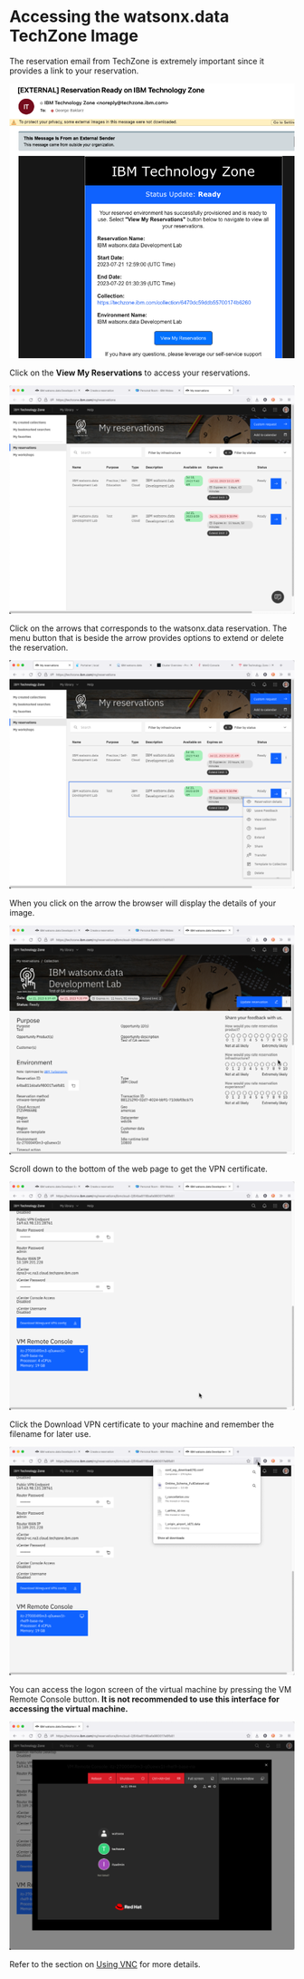 # Accessing the watsonx.data TechZone Image

The reservation email from TechZone is extremely important since it provides a link to your reservation. 

![Browser](wxd-images/techzone-ready.png)

Click on the **View My Reservations** to access your reservations.

![Browser](wxd-images/techzone-reservations.png)

Click on the arrows that corresponds to the watsonx.data reservation. The menu button that is beside the arrow provides options to extend or delete the reservation.

![Browser](wxd-images/techzone-extend.png)

When you click on the arrow the browser will display the details of your image.

![Browser](wxd-images/techzone-my-details.png)

Scroll down to the bottom of the web page to get the VPN certificate.

![Browser](wxd-images/techzone-vpn.png)

Click the Download VPN certificate to your machine and remember the filename for later use.

![Browser](wxd-images/techzone-vpn-name.png)

You can access the logon screen of the virtual machine by pressing the VM Remote Console button. **It is not recommended to use this interface for accessing the virtual machine.**

![Browser](wxd-images/techzone-guacamole.png)

Refer to the section on [Using VNC](wxd-reference-vnc.md) for more details.
